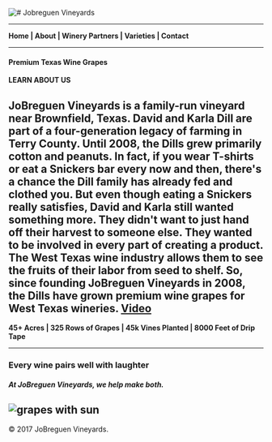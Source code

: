 ![# Jobreguen Vineyards][logo]

***
**Home | About | Winery Partners | Varieties | Contact**

***
#### Premium Texas Wine Grapes
**LEARN ABOUT US**

JoBreguen Vineyards is a family-run vineyard near Brownfield, Texas. David and Karla Dill are part of a four-generation legacy of farming in Terry County. Until 2008, the Dills grew primarily cotton and peanuts. In fact, if you wear T-shirts or eat a Snickers bar every now and then, there's a chance the Dill family has already fed and clothed you. But even though eating a Snickers really satisfies, David and Karla still wanted something more. They didn't want to just hand off their harvest to someone else. They wanted to be involved in every part of creating a product. The West Texas wine industry allows them to see the fruits of their labor from seed to shelf. So, since founding JoBreguen Vineyards in 2008, the Dills have grown premium wine grapes for West Texas wineries.
[Video][vineyard flyby]
---
**45+ Acres   |  325 Rows of Grapes    |   45k Vines Planted  | 8000 Feet of Drip Tape**

---
### **Every wine pairs well with laughter**
##### At JoBreguen Vineyards, we help make both.
![grapes with sun]
---
© 2017 JoBreguen Vineyards.

[logo]: http://jobreguenvineyards.com/wp-content/uploads/2017/04/JoBreguen-Vineyards-Logo.png "JoBreguen Vineyards Logo"
[grapes with sun]: http://jobreguenvineyards.com/wp-content/uploads/2013/06/grapeswithsun.jpg "Grapes with sun"
[vineyard flyby]: http://jobreguenvineyards.com/wp-content/uploads/2017/04/WebsiteHeroBackground.mp4 "JoBreguen Vineyards Flyover"

